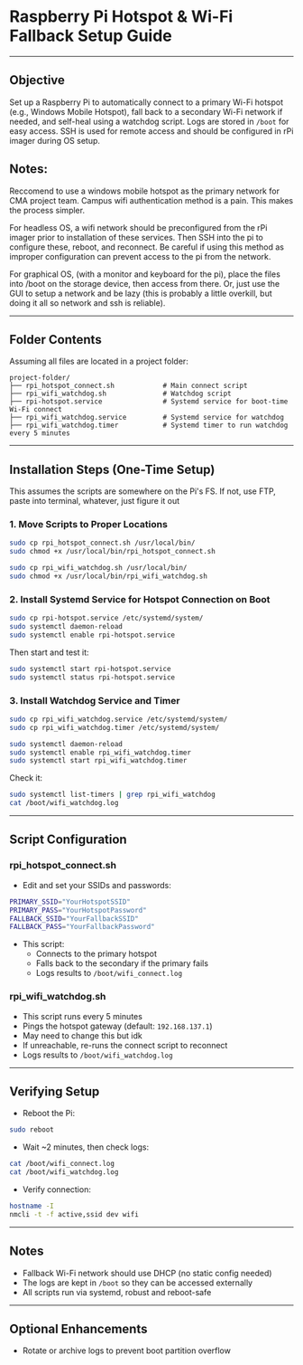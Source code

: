 # Raspberry Pi Hotspot & Wi-Fi Fallback Setup Guide

---

## Objective
Set up a Raspberry Pi to automatically connect to a primary Wi-Fi hotspot (e.g., Windows Mobile Hotspot), fall back to a secondary Wi-Fi network if needed, and self-heal using a watchdog script. Logs are stored in `/boot` for easy access. SSH is used for remote access and should be configured in rPi imager during OS setup.

## Notes:
Reccomend to use a windows mobile hotspot as the primary network for CMA project team. Campus wifi authentication method is a pain.  This makes the process simpler.  

For headless OS, a wifi network should be preconfigured from the rPi imager prior to installation of these services. Then SSH into the pi to configure these, reboot, and reconnect. Be careful if using this method as improper configuration can prevent access to the pi from the network.

For graphical OS, (with a monitor and keyboard for the pi), place the files into /boot on the storage device, then access from there. Or, just use the GUI to setup a network and be lazy (this is probably a little overkill, but doing it all so network and ssh is reliable).  

---

## Folder Contents
Assuming all files are located in a project folder:

```
project-folder/
├── rpi_hotspot_connect.sh            # Main connect script
├── rpi_wifi_watchdog.sh              # Watchdog script
├── rpi-hotspot.service               # Systemd service for boot-time Wi-Fi connect
├── rpi_wifi_watchdog.service         # Systemd service for watchdog
├── rpi_wifi_watchdog.timer           # Systemd timer to run watchdog every 5 minutes
```

---

## Installation Steps (One-Time Setup)
This assumes the scripts are somewhere on the Pi's FS. If not, use FTP, paste into terminal, whatever, just figure it out

### 1. Move Scripts to Proper Locations
```bash
sudo cp rpi_hotspot_connect.sh /usr/local/bin/
sudo chmod +x /usr/local/bin/rpi_hotspot_connect.sh

sudo cp rpi_wifi_watchdog.sh /usr/local/bin/
sudo chmod +x /usr/local/bin/rpi_wifi_watchdog.sh
```

### 2. Install Systemd Service for Hotspot Connection on Boot
```bash
sudo cp rpi-hotspot.service /etc/systemd/system/
sudo systemctl daemon-reload
sudo systemctl enable rpi-hotspot.service
```
Then start and test it:
```bash
sudo systemctl start rpi-hotspot.service
sudo systemctl status rpi-hotspot.service
```

### 3. Install Watchdog Service and Timer
```bash
sudo cp rpi_wifi_watchdog.service /etc/systemd/system/
sudo cp rpi_wifi_watchdog.timer /etc/systemd/system/

sudo systemctl daemon-reload
sudo systemctl enable rpi_wifi_watchdog.timer
sudo systemctl start rpi_wifi_watchdog.timer
```
Check it:
```bash
sudo systemctl list-timers | grep rpi_wifi_watchdog
cat /boot/wifi_watchdog.log
```

---

## Script Configuration

### rpi_hotspot_connect.sh
- Edit and set your SSIDs and passwords:
```bash
PRIMARY_SSID="YourHotspotSSID"
PRIMARY_PASS="YourHotspotPassword"
FALLBACK_SSID="YourFallbackSSID"
FALLBACK_PASS="YourFallbackPassword"
```
- This script:
  - Connects to the primary hotspot
  - Falls back to the secondary if the primary fails
  - Logs results to `/boot/wifi_connect.log`

### rpi_wifi_watchdog.sh
- This script runs every 5 minutes
- Pings the hotspot gateway (default: `192.168.137.1`)
- May need to change this but idk
- If unreachable, re-runs the connect script to reconnect
- Logs results to `/boot/wifi_watchdog.log`

---

## Verifying Setup
- Reboot the Pi:
```bash
sudo reboot
```
- Wait ~2 minutes, then check logs:
```bash
cat /boot/wifi_connect.log
cat /boot/wifi_watchdog.log
```
- Verify connection:
```bash
hostname -I
nmcli -t -f active,ssid dev wifi
```

---

## Notes
- Fallback Wi-Fi network should use DHCP (no static config needed)
- The logs are kept in `/boot` so they can be accessed externally
- All scripts run via systemd, robust and reboot-safe

---

## Optional Enhancements
- Rotate or archive logs to prevent boot partition overflow

